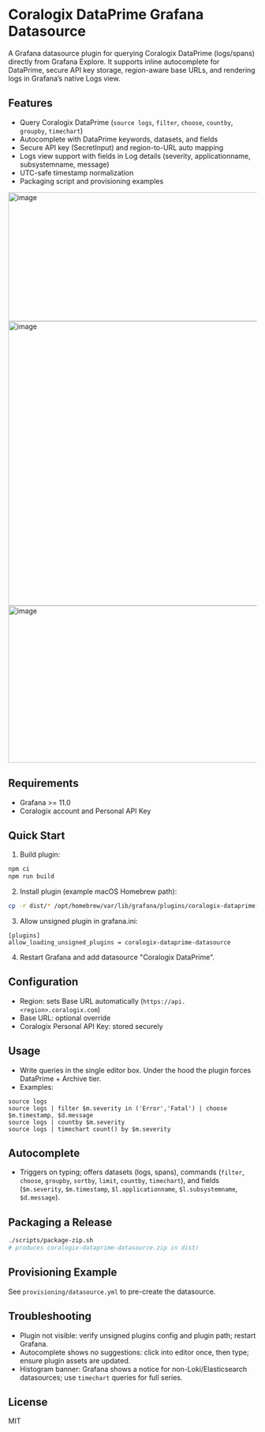 # Coralogix DataPrime Grafana Datasource

A Grafana datasource plugin for querying Coralogix DataPrime (logs/spans) directly from Grafana Explore. 
It supports inline autocomplete for DataPrime, secure API key storage, region-aware base URLs, and rendering logs in Grafana’s native Logs view.

## Features
- Query Coralogix DataPrime (`source logs`, `filter`, `choose`, `countby`, `groupby`, `timechart`)
- Autocomplete with DataPrime keywords, datasets, and fields
- Secure API key (SecretInput) and region-to-URL auto mapping
- Logs view support with fields in Log details (severity, applicationname, subsystemname, message)
- UTC-safe timestamp normalization
- Packaging script and provisioning examples

<img width="569" height="261" alt="image" src="https://github.com/user-attachments/assets/22590897-eb34-4815-a1b4-10fca63474b8" />
<img width="689" height="576" alt="image" src="https://github.com/user-attachments/assets/10c94650-b8c4-49d6-b321-1b09f863f73c" />
<img width="1189" height="318" alt="image" src="https://github.com/user-attachments/assets/a6aac8a5-b414-4e14-9e23-4c006fc12130" />


## Requirements
- Grafana >= 11.0
- Coralogix account and Personal API Key

## Quick Start
1. Build plugin:
```bash
npm ci
npm run build
```
2. Install plugin (example macOS Homebrew path):
```bash
cp -r dist/* /opt/homebrew/var/lib/grafana/plugins/coralogix-dataprime-datasource/
```
3. Allow unsigned plugin in grafana.ini:
```
[plugins]
allow_loading_unsigned_plugins = coralogix-dataprime-datasource
```
4. Restart Grafana and add datasource "Coralogix DataPrime".

## Configuration
- Region: sets Base URL automatically (`https://api.<region>.coralogix.com`)
- Base URL: optional override
- Coralogix Personal API Key: stored securely

## Usage
- Write queries in the single editor box. Under the hood the plugin forces DataPrime + Archive tier.
- Examples:
```
source logs
source logs | filter $m.severity in ('Error','Fatal') | choose $m.timestamp, $d.message
source logs | countby $m.severity
source logs | timechart count() by $m.severity
```

## Autocomplete
- Triggers on typing; offers datasets (logs, spans), commands (`filter`, `choose`, `groupby`, `sortby`, `limit`, `countby`, `timechart`), and fields (`$m.severity`, `$m.timestamp`, `$l.applicationname`, `$l.subsystemname`, `$d.message`).

## Packaging a Release
```bash
./scripts/package-zip.sh
# produces coralogix-dataprime-datasource.zip in dist/
```

## Provisioning Example
See `provisioning/datasource.yml` to pre-create the datasource.

## Troubleshooting
- Plugin not visible: verify unsigned plugins config and plugin path; restart Grafana.
- Autocomplete shows no suggestions: click into editor once, then type; ensure plugin assets are updated.
- Histogram banner: Grafana shows a notice for non-Loki/Elasticsearch datasources; use `timechart` queries for full series.

## License
MIT
